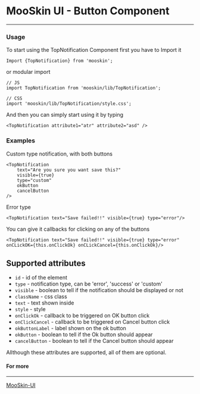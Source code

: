 # MooSkin UI - Button Component

___

### Usage

To start using the TopNotification Component first you have to Import it

```
Import {TopNotification} from 'mooskin';
```
or modular import
```
// JS
import TopNotification from 'mooskin/lib/TopNotification';

// CSS
import 'mooskin/lib/TopNotification/style.css';
```

And then you can simply start using it by typing

```
<TopNotification attribute1="atr" attribute2="asd" />
```


### Examples


Custom type notification, with both buttons

```
<TopNotification
    text="Are you sure you want save this?"
    visible={true}
    type="custom"
    okButton
    cancelButton
/>
```

Error type

```
<TopNotification text="Save failed!!" visible={true} type="error"/>
```

You can give it callbacks for clicking on any of the buttons

```
<TopNotification text="Save failed!!" visible={true} type="error" onCLickOK={this.onClickOk} onCLickCancel={this.onClickOk}/>
```

<div class="playground-doc">

## Supported attributes

* `id` - id of the element
* `type` - notification type, can be 'error', 'success' or 'custom'
* `visible` - boolean to tell if the notification should be displayed or not
* `className` - css class
* `text` - text shown inside
* `style` - style
* `onClickOk` - callback to be triggered on OK button click
* `onClickCancel` - callback to be triggered on Cancel button click
* `okButtonLabel` - label shown on the ok button
* `okButton` - boolean to tell if the Ok button should appear
* `cancelButton` - boolean to tell if the Cancel button should appear

</div>

Allthough these attributes are supported, all of them are optional.


#### For more

___

[MooSkin-UI](https://github.com/moosend/mooskin-ui)